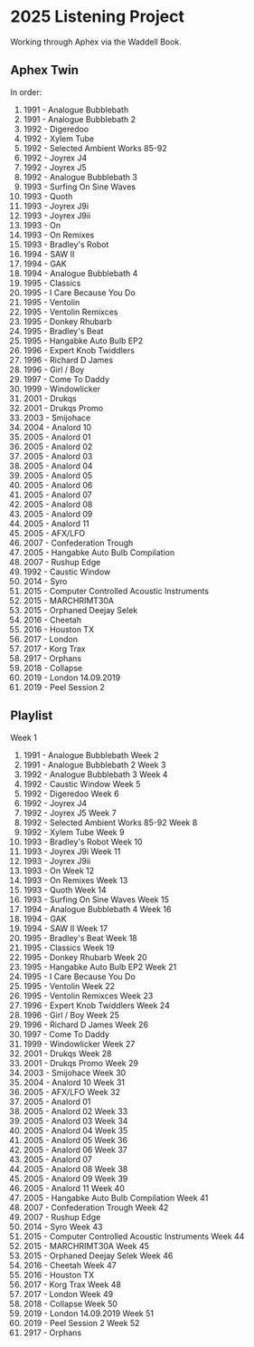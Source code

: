 # 2025 Listening Project

Working through Aphex via the Waddell Book.

## Aphex Twin

In order:

1.  1991 - Analogue Bubblebath
1.  1991 - Analogue Bubblebath 2
1.  1992 - Digeredoo
1.  1992 - Xylem Tube
1.  1992 - Selected Ambient Works 85-92
1.  1992 - Joyrex J4
1.  1992 - Joyrex J5
1.  1992 - Analogue Bubblebath 3
1.  1993 - Surfing On Sine Waves
1.  1993 - Quoth
1.  1993 - Joyrex J9i
1.  1993 - Joyrex J9ii
1.  1993 - On
1.  1993 - On Remixes
1.  1993 - Bradley's Robot
1.  1994 - SAW II
1.  1994 - GAK
1.  1994 - Analogue Bubblebath 4
1.  1995 - Classics
1.  1995 - I Care Because You Do
1.  1995 - Ventolin
1.  1995 - Ventolin Remixces
1.  1995 - Donkey Rhubarb
1.  1995 - Bradley's Beat
1.  1995 - Hangabke Auto Bulb EP2
1.  1996 - Expert Knob Twiddlers
1.  1996 - Richard D James
1.  1996 - Girl / Boy
1.  1997 - Come To Daddy
1.  1999 - Windowlicker
1.  2001 - Drukqs
1.  2001 - Drukqs Promo
1.  2003 - Smijohace
1.  2004 - Analord 10
1.  2005 - Analord 01
1.  2005 - Analord 02
1.  2005 - Analord 03
1.  2005 - Analord 04
1.  2005 - Analord 05
1.  2005 - Analord 06
1.  2005 - Analord 07
1. 2005 - Analord 08
1. 2005 - Analord 09
1. 2005 - Analord 11
1. 2005 - AFX/LFO
1. 2007 - Confederation Trough
1. 2005 - Hangabke Auto Bulb Compilation
1. 2007 - Rushup Edge
1. 1992 - Caustic Window
1. 2014 - Syro
1. 2015 - Computer Controlled Acoustic Instruments
1. 2015 - MARCHRIMT30A
1. 2015 - Orphaned Deejay Selek
1. 2016 - Cheetah
1. 2016 - Houston TX
1. 2017 - London
1. 2017 - Korg Trax
1. 2917 - Orphans
1. 2018 - Collapse
1. 2019 - London 14.09.2019
1. 2019 - Peel Session 2

## Playlist

Week 1
1.  1991 - Analogue Bubblebath
Week 2
1.  1991 - Analogue Bubblebath 2
Week 3
1.  1992 - Analogue Bubblebath 3
Week 4
1. 1992 - Caustic Window
Week 5
1.  1992 - Digeredoo
Week 6
1.  1992 - Joyrex J4
1.  1992 - Joyrex J5
Week 7
1.  1992 - Selected Ambient Works 85-92
Week 8
1.  1992 - Xylem Tube
Week 9
1.  1993 - Bradley's Robot
Week 10
1.  1993 - Joyrex J9i
Week 11
1.  1993 - Joyrex J9ii
1.  1993 - On
Week 12
1.  1993 - On Remixes
Week 13
1.  1993 - Quoth
Week 14
1.  1993 - Surfing On Sine Waves
Week 15
1.  1994 - Analogue Bubblebath 4
Week 16
1.  1994 - GAK
1.  1994 - SAW II
Week 17
1.  1995 - Bradley's Beat
Week 18
1.  1995 - Classics
Week 19
1.  1995 - Donkey Rhubarb
Week 20
1.  1995 - Hangabke Auto Bulb EP2
Week 21
1.  1995 - I Care Because You Do
1.  1995 - Ventolin
Week 22
1.  1995 - Ventolin Remixces
Week 23
1.  1996 - Expert Knob Twiddlers
Week 24
1.  1996 - Girl / Boy
Week 25
1.  1996 - Richard D James
Week 26
1.  1997 - Come To Daddy
1.  1999 - Windowlicker
Week 27
1.  2001 - Drukqs
Week 28
1.  2001 - Drukqs Promo
Week 29
1.  2003 - Smijohace
Week 30
1.  2004 - Analord 10
Week 31
1. 2005 - AFX/LFO
Week 32
1.  2005 - Analord 01
1.  2005 - Analord 02
Week 33
1.  2005 - Analord 03
Week 34
1.  2005 - Analord 04
Week 35
1.  2005 - Analord 05
Week 36
1.  2005 - Analord 06
Week 37
1.  2005 - Analord 07
1. 2005 - Analord 08
Week 38
1. 2005 - Analord 09
Week 39
1. 2005 - Analord 11
Week 40
1. 2005 - Hangabke Auto Bulb Compilation
Week 41
1. 2007 - Confederation Trough
Week 42
1. 2007 - Rushup Edge
1. 2014 - Syro
Week 43
1. 2015 - Computer Controlled Acoustic Instruments
Week 44
1. 2015 - MARCHRIMT30A
Week 45
1. 2015 - Orphaned Deejay Selek
Week 46
1. 2016 - Cheetah
Week 47
1. 2016 - Houston TX
1. 2017 - Korg Trax
Week 48
1. 2017 - London
Week 49
1. 2018 - Collapse
Week 50
1. 2019 - London 14.09.2019
Week 51
1. 2019 - Peel Session 2
Week 52
1. 2917 - Orphans

